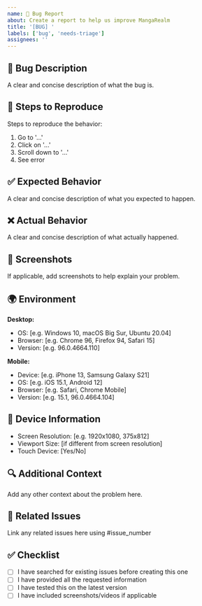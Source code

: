 ```yaml
---
name: 🐛 Bug Report
about: Create a report to help us improve MangaRealm
title: '[BUG] '
labels: ['bug', 'needs-triage']
assignees: ''
---
```


## 🐛 Bug Description

A clear and concise description of what the bug is.

## 🔄 Steps to Reproduce

Steps to reproduce the behavior:
1. Go to '...'
2. Click on '...'
3. Scroll down to '...'
4. See error

## ✅ Expected Behavior

A clear and concise description of what you expected to happen.

## ❌ Actual Behavior

A clear and concise description of what actually happened.

## 📸 Screenshots

If applicable, add screenshots to help explain your problem.

## 🌍 Environment

**Desktop:**
- OS: [e.g. Windows 10, macOS Big Sur, Ubuntu 20.04]
- Browser: [e.g. Chrome 96, Firefox 94, Safari 15]
- Version: [e.g. 96.0.4664.110]

**Mobile:**
- Device: [e.g. iPhone 13, Samsung Galaxy S21]
- OS: [e.g. iOS 15.1, Android 12]
- Browser: [e.g. Safari, Chrome Mobile]
- Version: [e.g. 15.1, 96.0.4664.104]

## 📱 Device Information

- Screen Resolution: [e.g. 1920x1080, 375x812]
- Viewport Size: [if different from screen resolution]
- Touch Device: [Yes/No]

## 🔍 Additional Context

Add any other context about the problem here.

## 🔗 Related Issues

Link any related issues here using #issue_number

## ✅ Checklist

- [ ] I have searched for existing issues before creating this one
- [ ] I have provided all the requested information
- [ ] I have tested this on the latest version
- [ ] I have included screenshots/videos if applicable